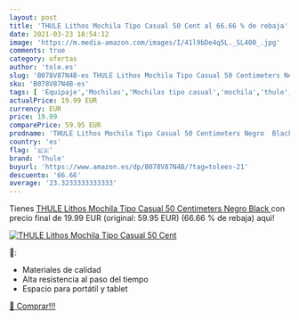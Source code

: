 ```yaml
---
layout: post
title: 'THULE Lithos Mochila Tipo Casual 50 Cent al 66.66 % de rebaja'
date: 2021-03-23 18:54:12
image: 'https://m.media-amazon.com/images/I/41l9bDe4q5L._SL400_.jpg'
comments: true
category: ofertas
author: 'tole.es'
slug: 'B078V87N4B-es THULE Lithos Mochila Tipo Casual 50 Centimeters Negro Black'
sku: 'B078V87N4B-es'
tags: [ 'Equipaje','Mochilas','Mochilas tipo casual','mochila','thule', ]
actualPrice: 19.99 EUR
currency: EUR
price: 19.99
comparePrice: 59.95 EUR
prodname: 'THULE Lithos Mochila Tipo Casual 50 Centimeters Negro  Black '
country: 'es'
flag: '🇪🇸'
brand: 'Thule'
buyurl: 'https://www.amazon.es/dp/B078V87N4B/?tag=tolees-21'
descuento: '66.66'
average: '23.3233333333333'
---
```


Tienes [THULE Lithos Mochila Tipo Casual 50 Centimeters Negro  Black ](https://www.amazon.es/dp/B078V87N4B/?tag=tolees-21) con precio final de  19.99 EUR (original: 59.95 EUR) (66.66 %  de rebaja) aqui!

[![THULE Lithos Mochila Tipo Casual 50 Cent](https://m.media-amazon.com/images/I/41l9bDe4q5L._SL400_.jpg)](https://www.amazon.es/dp/B078V87N4B/?tag=tolees-21)

🔎:

- Materiales de calidad
- Alta resistencia al paso del tiempo
- Espacio para portátil y tablet

[🛒 Comprar!!!](https://www.amazon.es/dp/B078V87N4B/?tag=tolees-21)
